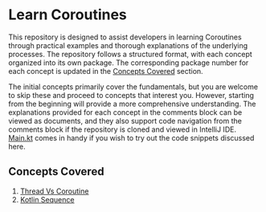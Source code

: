 
# Learn Coroutines

This repository is designed to assist developers in learning Coroutines through practical examples
and thorough explanations of the underlying processes. The repository follows a structured format,
with each concept organized into its own package. The corresponding package number for each concept 
is updated in the [Concepts Covered](#concepts-covered) section.

The initial concepts primarily cover the fundamentals, but you are welcome to skip these and 
proceed to concepts that interest you. However, starting from the beginning will provide a more 
comprehensive understanding. The explanations provided for each concept in the comments block can 
be viewed as documents, and they also support code navigation from the comments block if the 
repository is cloned and viewed in IntelliJ IDE. [Main.kt](src/main/kotlin/Main.kt) comes in handy
if you wish to try out the code snippets discussed here.


## Concepts Covered

1. [Thread Vs Coroutine](src/main/kotlin/learncoroutines/concept1)
2. [Kotlin Sequence](src/main/kotlin/learncoroutines/concept2)


